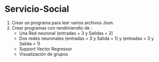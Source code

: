 # Servicio-Social

1. Crear un programa para leer varios archivos Json.
2. Crear programas con rendimiendto de :
    - Una Red neuronal (entradas = 3 y Salidas = 2)
    - Dos redes neuronales (entradas = 3 y Salida = 1) y (entradas = 3 y Salida = 1)
    - Support Vector Regressor
    - Visualización de grupos
